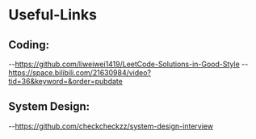# Useful-Links

## Coding:
--https://github.com/liweiwei1419/LeetCode-Solutions-in-Good-Style
--https://space.bilibili.com/21630984/video?tid=36&keyword=&order=pubdate

## System Design:
--https://github.com/checkcheckzz/system-design-interview
